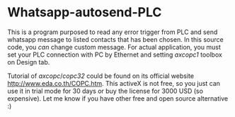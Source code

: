 # Whatsapp-autosend-PLC
This is a program purposed to read any error trigger from PLC and send whatsapp message to listed contacts that has been chosen. In this source code, you *can* change custom message. For actual application, you must set your PLC connection with PC by Ethernet and setting *axcopc1* toolbox on Design tab.

Tutorial of *axcopc*/*copc32* could be found on its official website http://www.eda.co.th/COPC.htm. This activeX is not free, so you just can use it in trial mode for 30 days or buy the license for 3000 USD (so expensive). Let me know if you have other free and open source alternative :)

